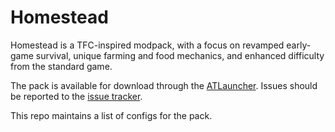 # Homestead

Homestead is a TFC-inspired modpack, with a focus on revamped early-game survival, unique farming and food mechanics, and enhanced difficulty from the standard game.

The pack is available for download through the [ATLauncher](https://www.atlauncher.com/pack/Homestead).  Issues should be reported to the [issue tracker](https://github.com/WesCook/Homestead/issues).

This repo maintains a list of configs for the pack.
